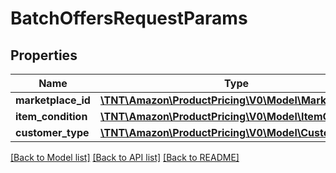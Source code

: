 # BatchOffersRequestParams

## Properties
Name | Type | Description | Notes
------------ | ------------- | ------------- | -------------
**marketplace_id** | [**\TNT\Amazon\ProductPricing\V0\Model\MarketplaceId**](MarketplaceId.md) |  | 
**item_condition** | [**\TNT\Amazon\ProductPricing\V0\Model\ItemCondition**](ItemCondition.md) |  | 
**customer_type** | [**\TNT\Amazon\ProductPricing\V0\Model\CustomerType**](CustomerType.md) |  | [optional] 

[[Back to Model list]](../README.md#documentation-for-models) [[Back to API list]](../README.md#documentation-for-api-endpoints) [[Back to README]](../README.md)



